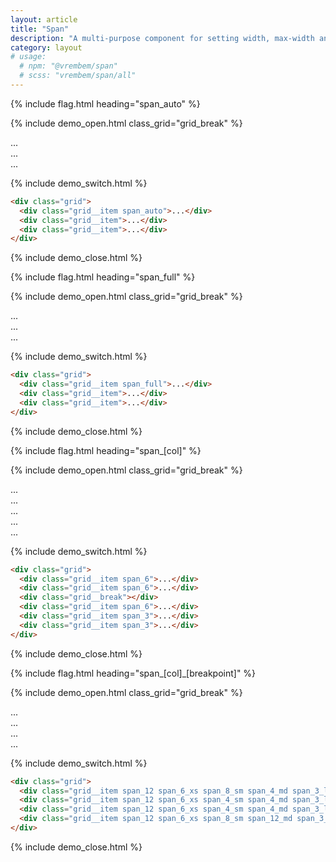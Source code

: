 ```yaml
---
layout: article
title: "Span"
description: "A multi-purpose component for setting width, max-width and flex basis based on a column set."
category: layout
# usage:
  # npm: "@vrembem/span"
  # scss: "vrembem/span/all"
---
```


{% include flag.html heading="span_auto" %}

{% include demo_open.html class_grid="grid_break" %}

<div class="grid grid_flatten">

  <div class="grid__item span_auto">
    <div class="box">...</div>
  </div>

  <div class="grid__item">
    <div class="box">...</div>
  </div>

  <div class="grid__item">
    <div class="box">...</div>
  </div>

</div>

{% include demo_switch.html %}

```html
<div class="grid">
  <div class="grid__item span_auto">...</div>
  <div class="grid__item">...</div>
  <div class="grid__item">...</div>
</div>
```

{% include demo_close.html %}

{% include flag.html heading="span_full" %}

{% include demo_open.html class_grid="grid_break" %}

<div class="grid grid_flatten">

  <div class="grid__item span_full">
    <div class="box">...</div>
  </div>

  <div class="grid__item">
    <div class="box">...</div>
  </div>

  <div class="grid__item">
    <div class="box">...</div>
  </div>

</div>

{% include demo_switch.html %}

```html
<div class="grid">
  <div class="grid__item span_full">...</div>
  <div class="grid__item">...</div>
  <div class="grid__item">...</div>
</div>
```

{% include demo_close.html %}

{% include flag.html heading="span_[col]" %}

{% include demo_open.html class_grid="grid_break" %}

<div class="grid grid_flatten">

  <div class="grid__item span_6">
    <div class="box">...</div>
  </div>

  <div class="grid__item span_6">
    <div class="box">...</div>
  </div>

  <div class="grid__break"></div>

  <div class="grid__item span_6">
    <div class="box">...</div>
  </div>

  <div class="grid__item span_3">
    <div class="box">...</div>
  </div>

  <div class="grid__item span_3">
    <div class="box">...</div>
  </div>

</div>

{% include demo_switch.html %}

```html
<div class="grid">
  <div class="grid__item span_6">...</div>
  <div class="grid__item span_6">...</div>
  <div class="grid__break"></div>
  <div class="grid__item span_6">...</div>
  <div class="grid__item span_3">...</div>
  <div class="grid__item span_3">...</div>
</div>
```

{% include demo_close.html %}

{% include flag.html heading="span_[col]_[breakpoint]" %}

{% include demo_open.html class_grid="grid_break" %}

<div class="grid grid_flatten">

  <div class="grid__item span_12 span_6_xs span_8_sm span_4_md span_3_lg">
    <div class="box">...</div>
  </div>

  <div class="grid__item span_12 span_6_xs span_4_sm span_4_md span_3_lg">
    <div class="box">...</div>
  </div>

  <div class="grid__item span_12 span_6_xs span_4_sm span_4_md span_3_lg">
    <div class="box">...</div>
  </div>

  <div class="grid__item span_12 span_6_xs span_8_sm span_12_md span_3_lg">
    <div class="box">...</div>
  </div>

</div>

{% include demo_switch.html %}

```html
<div class="grid">
  <div class="grid__item span_12 span_6_xs span_8_sm span_4_md span_3_lg">...</div>
  <div class="grid__item span_12 span_6_xs span_4_sm span_4_md span_3_lg">...</div>
  <div class="grid__item span_12 span_6_xs span_4_sm span_4_md span_3_lg">...</div>
  <div class="grid__item span_12 span_6_xs span_8_sm span_12_md span_3_lg">...</div>
</div>
```

{% include demo_close.html %}
